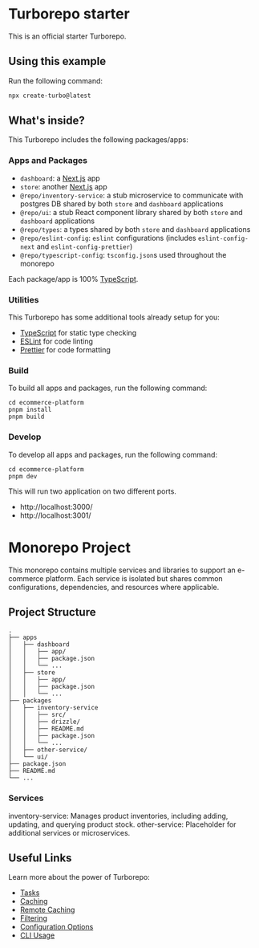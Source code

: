 # Turborepo starter

This is an official starter Turborepo.

## Using this example

Run the following command:

```sh
npx create-turbo@latest
```

## What's inside?

This Turborepo includes the following packages/apps:

### Apps and Packages

- `dashboard`: a [Next.js](https://nextjs.org/) app
- `store`: another [Next.js](https://nextjs.org/) app
- `@repo/inventory-service`: a stub microservice to communicate with postgres DB shared by both `store` and `dashboard` applications
- `@repo/ui`: a stub React component library shared by both `store` and `dashboard` applications
- `@repo/types`: a types shared by both `store` and `dashboard` applications
- `@repo/eslint-config`: `eslint` configurations (includes `eslint-config-next` and `eslint-config-prettier`)
- `@repo/typescript-config`: `tsconfig.json`s used throughout the monorepo

Each package/app is 100% [TypeScript](https://www.typescriptlang.org/).

### Utilities

This Turborepo has some additional tools already setup for you:

- [TypeScript](https://www.typescriptlang.org/) for static type checking
- [ESLint](https://eslint.org/) for code linting
- [Prettier](https://prettier.io) for code formatting

### Build

To build all apps and packages, run the following command:

```
cd ecommerce-platform
pnpm install
pnpm build
```

### Develop

To develop all apps and packages, run the following command:

```
cd ecommerce-platform
pnpm dev
```

This will run two application on two different ports.

- http://localhost:3000/
- http://localhost:3001/

# Monorepo Project

This monorepo contains multiple services and libraries to support an e-commerce platform. Each service is isolated but shares common configurations, dependencies, and resources where applicable.

## Project Structure

```plaintext
.
├── apps
│   ├── dashboard
│   │   ├── app/
│   │   ├── package.json
│   │   └── ...
│   ├── store
│   │   ├── app/
│   │   ├── package.json
│   │   └── ...
├── packages
│   ├── inventory-service
│   │   ├── src/
│   │   ├── drizzle/
│   │   ├── README.md
│   │   ├── package.json
│   │   └── ...
│   ├── other-service/
│   └── ui/
├── package.json
├── README.md
└── ...

```

### Services

inventory-service: Manages product inventories, including adding, updating, and querying product stock.
other-service: Placeholder for additional services or microservices.

## Useful Links

Learn more about the power of Turborepo:

- [Tasks](https://turbo.build/repo/dashboard/core-concepts/monorepos/running-tasks)
- [Caching](https://turbo.build/repo/dashboard/core-concepts/caching)
- [Remote Caching](https://turbo.build/repo/dashboard/core-concepts/remote-caching)
- [Filtering](https://turbo.build/repo/dashboard/core-concepts/monorepos/filtering)
- [Configuration Options](https://turbo.build/repo/dashboard/reference/configuration)
- [CLI Usage](https://turbo.build/repo/dashboard/reference/command-line-reference)

```

```
